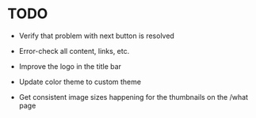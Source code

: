 # TODO

* Verify that problem with next button is resolved
* Error-check all content, links, etc.
* Improve the logo in the title bar

* Update color theme to custom theme
* Get consistent image sizes happening for the thumbnails on the /what page
